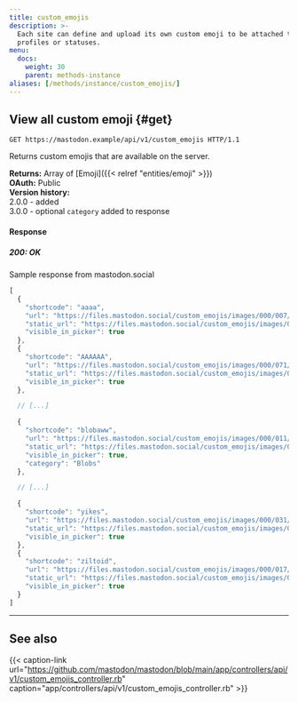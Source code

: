 ```yaml
---
title: custom_emojis
description: >-
  Each site can define and upload its own custom emoji to be attached to
  profiles or statuses.
menu:
  docs:
    weight: 30
    parent: methods-instance
aliases: [/methods/instance/custom_emojis/]
---
```


## View all custom emoji {#get}

```http
GET https://mastodon.example/api/v1/custom_emojis HTTP/1.1
```

Returns custom emojis that are available on the server.

**Returns:** Array of [Emoji]({{< relref "entities/emoji" >}})\
**OAuth:** Public\
**Version history:**\
2.0.0 - added\
3.0.0 - optional `category` added to response

#### Response
##### 200: OK

Sample response from mastodon.social

```javascript
[
  {
    "shortcode": "aaaa",
    "url": "https://files.mastodon.social/custom_emojis/images/000/007/118/original/aaaa.png",
    "static_url": "https://files.mastodon.social/custom_emojis/images/000/007/118/static/aaaa.png",
    "visible_in_picker": true
  },
  {
    "shortcode": "AAAAAA",
    "url": "https://files.mastodon.social/custom_emojis/images/000/071/387/original/AAAAAA.png",
    "static_url": "https://files.mastodon.social/custom_emojis/images/000/071/387/static/AAAAAA.png",
    "visible_in_picker": true
  },

  // [...]

  {
    "shortcode": "blobaww",
    "url": "https://files.mastodon.social/custom_emojis/images/000/011/739/original/blobaww.png",
    "static_url": "https://files.mastodon.social/custom_emojis/images/000/011/739/static/blobaww.png",
    "visible_in_picker": true,
    "category": "Blobs"
  },

  // [...]

  {
    "shortcode": "yikes",
    "url": "https://files.mastodon.social/custom_emojis/images/000/031/275/original/yikes.png",
    "static_url": "https://files.mastodon.social/custom_emojis/images/000/031/275/static/yikes.png",
    "visible_in_picker": true
  },
  {
    "shortcode": "ziltoid",
    "url": "https://files.mastodon.social/custom_emojis/images/000/017/094/original/05252745eb087806.png",
    "static_url": "https://files.mastodon.social/custom_emojis/images/000/017/094/static/05252745eb087806.png",
    "visible_in_picker": true
  }
]
```

---

## See also

{{< caption-link url="https://github.com/mastodon/mastodon/blob/main/app/controllers/api/v1/custom_emojis_controller.rb" caption="app/controllers/api/v1/custom_emojis_controller.rb" >}}